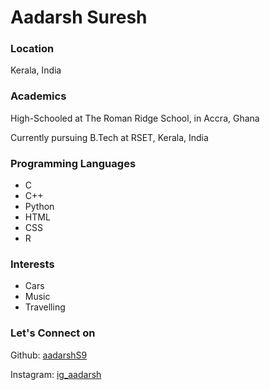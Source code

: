 # Aadarsh Suresh

### Location

Kerala, India

### Academics

High-Schooled at The Roman Ridge School, in Accra, Ghana

Currently pursuing B.Tech at RSET, Kerala, India

### Programming Languages

- C
- C++
- Python
- HTML
- CSS
- R

### Interests

- Cars
- Music
- Travelling

### Let's Connect on

Github: [aadarshS9](https://github.com/aadarshS9)

Instagram: [ig_aadarsh](https://www.instagram.com/ig__aadarsh/)
